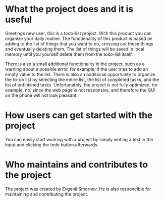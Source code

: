 # What the project does and it is useful
Greetings new user, this is a todo-list project. With this product you can organize your daily routine. The functionality of this product is based on adding to the list of things that you want to do, crossing out these things and eventually deleting them. The list of things will be saved in local memory until you yourself delete them from the todo-list itself. 

There is also a small additional functionality in the project, such as a warning about a possible error, for example, if the user tries to add an empty value to the list. There is also an additional opportunity to organize the to-do list by selecting the entire list, the list of completed tasks, and the list of unfinished tasks. Unfortunately, the project is not fully optimized, for example, no, since the web page is not responsive, and therefore the GUI on the phone will not look pleasant.

# How users can get started with the project
You can easily start working with a project by simply writing a text in the Input and clicking the todo button afterwards.

# Who maintains and contributes to the project
The project was created by Evgenii Smornov. He is also responcible for maintaining and contributing the project. 